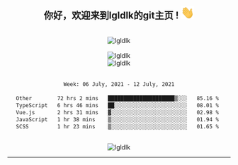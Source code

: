 <div align="center">
<h2> 你好，欢迎来到lgldlk的git主页 ! <img src="https://github.com/lgldlk/lgldlk/blob/main/gifs/Hi.gif" width="30px"></h2>
</div>

<div align="center">
 </br>
 <img src="http://aiitapp.cn:8091/?color=rgba(37,144,118,1)&shadowColor=rgba(12,16,20,1)&fontSize=120&&shadowOffsetX=9&shadowOffsetY=11" height="26px" alt="lgldlk" />
 </br>

   </br>
 <img src="https://github-readme-stats.vercel.app/api?username=lgldlk&show_icons=true&theme=gotham&locale=cn" alt="lgldlk" />
 

</br>

<img  src="http://github-readme-stats.vercel.app/api/top-langs/?username=lgldlk&show_icons=true&theme=gotham&locale=cn&layout=compact" alt="lgldlk"/>  
</br>
</br>

<!--START_SECTION:waka-->
```text
Week: 06 July, 2021 - 12 July, 2021

Other        72 hrs 2 mins   █████████████████████▒░░░   85.16 % 
TypeScript   6 hrs 46 mins   ██░░░░░░░░░░░░░░░░░░░░░░░   08.01 % 
Vue.js       2 hrs 31 mins   ▓░░░░░░░░░░░░░░░░░░░░░░░░   02.98 % 
JavaScript   1 hr 38 mins    ▒░░░░░░░░░░░░░░░░░░░░░░░░   01.94 % 
SCSS         1 hr 23 mins    ▒░░░░░░░░░░░░░░░░░░░░░░░░   01.65 % 
```
<!--END_SECTION:waka-->

 </br>
  <img src="https://visitor-badge.glitch.me/badge?page_id=lgldlk" alt="lgldlk" />

---

 

